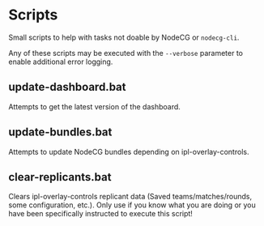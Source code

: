 # Scripts

Small scripts to help with tasks not doable by NodeCG or `nodecg-cli`.

Any of these scripts may be executed with the `--verbose` parameter to enable additional error logging.

## update-dashboard.bat

Attempts to get the latest version of the dashboard.

## update-bundles.bat

Attempts to update NodeCG bundles depending on ipl-overlay-controls.

## clear-replicants.bat

Clears ipl-overlay-controls replicant data (Saved teams/matches/rounds, some configuration, etc.). 
Only use if you know what you are doing or you have been specifically instructed to execute this script!
